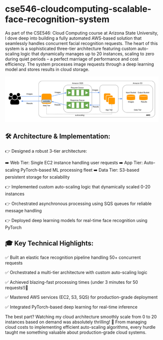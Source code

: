 # cse546-cloudcomputing-scalable-face-recognition-system

As part of the CSE546: Cloud Computing course at Arizona State University, I dove deep into building a fully automated AWS-based solution that seamlessly handles concurrent facial recognition requests. The heart of this system is a sophisticated three-tier architecture featuring custom auto-scaling logic that dynamically manages up to 20 instances, scaling to zero during quiet periods – a perfect marriage of performance and cost efficiency. The system processes image requests through a deep learning model and stores results in cloud storage.

![](https://github.com/SarthakRana/cse546-cloudcomputing-scalable-face-recognition-system/blob/main/architecture.png)



## 🛠️ Architecture & Implementation:

👉 Designed a robust 3-tier architecture:

  ➡️ Web Tier: Single EC2 instance handling user requests
  ➡️ App Tier: Auto-scaling PyTorch-based ML processing fleet
  ➡️ Data Tier: S3-based persistent storage for scalability

👉 Implemented custom auto-scaling logic that dynamically scaled 0-20 instances

👉 Orchestrated asynchronous processing using SQS queues for reliable message handling

👉 Deployed deep learning models for real-time face recognition using PyTorch

## 🎓 Key Technical Highlights:

✅ Built an elastic face recognition pipeline handling 50+ concurrent requests

✅ Orchestrated a multi-tier architecture with custom auto-scaling logic

✅ Achieved blazing-fast processing times (under 3 minutes for 50 requests!)🚀

✅ Mastered AWS services (EC2, S3, SQS) for production-grade deployment

✅ Integrated PyTorch-based deep learning for real-time inference

The best part? Watching my cloud architecture smoothly scale from 0 to 20 instances based on demand was absolutely thrilling! 🎯 From managing cloud costs to implementing efficient auto-scaling algorithms, every hurdle taught me something valuable about production-grade cloud systems.
